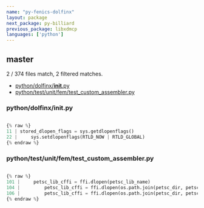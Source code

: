 ```yaml
---
name: "py-fenics-dolfinx"
layout: package
next_package: py-billiard
previous_package: libxdmcp
languages: ['python']
---
```

## master
2 / 374 files match, 2 filtered matches.

 - [python/dolfinx/__init__.py](#pythondolfinx__init__py)
 - [python/test/unit/fem/test_custom_assembler.py](#pythontestunitfemtest_custom_assemblerpy)

### python/dolfinx/__init__.py

```python

{% raw %}
11 | stored_dlopen_flags = sys.getdlopenflags()
22 |     sys.setdlopenflags(RTLD_NOW | RTLD_GLOBAL)
{% endraw %}

```
### python/test/unit/fem/test_custom_assembler.py

```python

{% raw %}
101 |     petsc_lib_cffi = ffi.dlopen(petsc_lib_name)
104 |         petsc_lib_cffi = ffi.dlopen(os.path.join(petsc_dir, petsc_arch, "lib", "libpetsc.so"))
106 |         petsc_lib_cffi = ffi.dlopen(os.path.join(petsc_dir, petsc_arch, "lib", "libpetsc.dylib"))
{% endraw %}

```